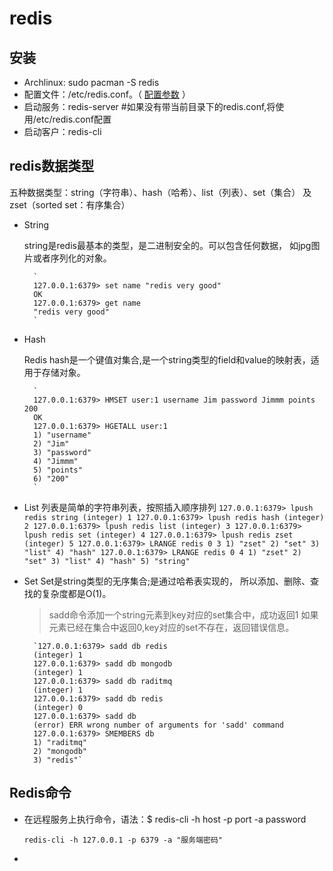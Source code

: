 # redis

## 安装
* Archlinux: sudo pacman -S redis
* 配置文件：/etc/redis.conf。（  [配置参数](./redisconfig.md) ）
* 启动服务：redis-server #如果没有带当前目录下的redis.conf,将使用/etc/redis.conf配置
* 启动客户：redis-cli

## redis数据类型

五种数据类型：string（字符串）、hash（哈希）、list（列表）、set（集合）
及zset（sorted set：有序集合）

* String

    string是redis最基本的类型，是二进制安全的。可以包含任何数据，
    如jpg图片或者序列化的对象。

        `
        127.0.0.1:6379> set name "redis very good"
        OK
        127.0.0.1:6379> get name
        "redis very good"
        `

* Hash

    Redis hash是一个键值对集合,是一个string类型的field和value的映射表，适用于存储对象。

        `
        127.0.0.1:6379> HMSET user:1 username Jim password Jimmm points 200
        OK
        127.0.0.1:6379> HGETALL user:1
        1) "username"
        2) "Jim"
        3) "password"
        4) "Jimmm"
        5) "points"
        6) "200"
        `
* List
    列表是简单的字符串列表，按照插入顺序排列
        `
        127.0.0.1:6379> lpush redis string
        (integer) 1
        127.0.0.1:6379> lpush redis hash
        (integer) 2
        127.0.0.1:6379> lpush redis list
        (integer) 3
        127.0.0.1:6379> lpush redis set
        (integer) 4
        127.0.0.1:6379> lpush redis zset
        (integer) 5
        127.0.0.1:6379> LRANGE redis 0 3
        1) "zset"
        2) "set"
        3) "list"
        4) "hash"
        127.0.0.1:6379> LRANGE redis 0 4
        1) "zset"
        2) "set"
        3) "list"
        4) "hash"
        5) "string"
            `
* Set
    Set是string类型的无序集合;是通过哈希表实现的，
    所以添加、删除、查找的复杂度都是O(1)。
    > sadd命令添加一个string元素到key对应的set集合中，成功返回1
    > 如果元素已经在集合中返回0,key对应的set不存在，返回错误信息。

        `127.0.0.1:6379> sadd db redis
        (integer) 1
        127.0.0.1:6379> sadd db mongodb
        (integer) 1
        127.0.0.1:6379> sadd db raditmq
        (integer) 1
        127.0.0.1:6379> sadd db redis
        (integer) 0
        127.0.0.1:6379> sadd db
        (error) ERR wrong number of arguments for 'sadd' command
        127.0.0.1:6379> SMEMBERS db
        1) "raditmq"
        2) "mongodb"
        3) "redis"`

## Redis命令
* 在远程服务上执行命令，语法：$ redis-cli -h host -p port -a password

  `redis-cli -h 127.0.0.1 -p 6379 -a "服务端密码"`

*
